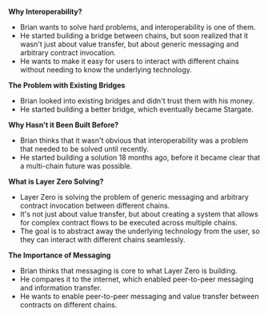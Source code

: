 


**Why Interoperability?**

* Brian wants to solve hard problems, and interoperability is one of them.
* He started building a bridge between chains, but soon realized that it wasn't just about value transfer, but about generic messaging and arbitrary contract invocation.
* He wants to make it easy for users to interact with different chains without needing to know the underlying technology.

**The Problem with Existing Bridges**

* Brian looked into existing bridges and didn't trust them with his money.
* He started building a better bridge, which eventually became Stargate.


**Why Hasn't it Been Built Before?**

* Brian thinks that it wasn't obvious that interoperability was a problem that needed to be solved until recently.
* He started building a solution 18 months ago, before it became clear that a multi-chain future was possible.

**What is Layer Zero Solving?**

* Layer Zero is solving the problem of generic messaging and arbitrary contract invocation between different chains.
* It's not just about value transfer, but about creating a system that allows for complex contract flows to be executed across multiple chains.
* The goal is to abstract away the underlying technology from the user, so they can interact with different chains seamlessly.

**The Importance of Messaging**

* Brian thinks that messaging is core to what Layer Zero is building.
* He compares it to the internet, which enabled peer-to-peer messaging and information transfer.
* He wants to enable peer-to-peer messaging and value transfer between contracts on different chains.

